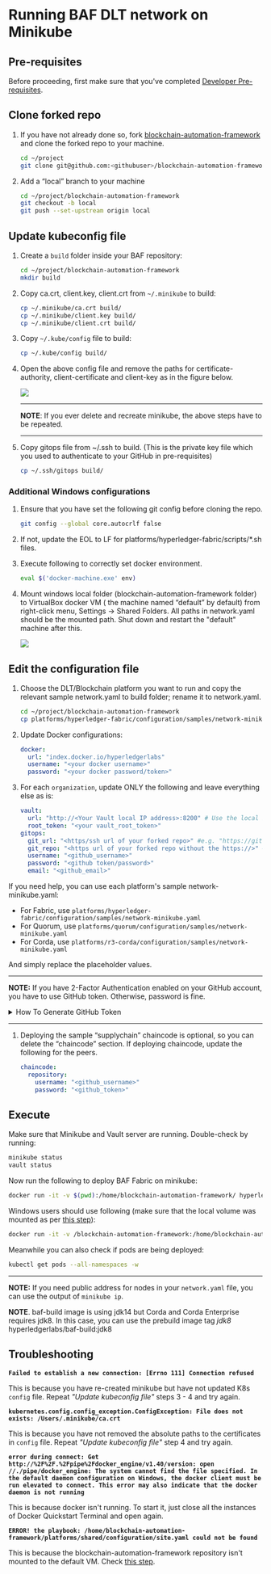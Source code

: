# Running BAF DLT network on Minikube

## Pre-requisites

Before proceeding, first make sure that you've completed [Developer Pre-requisites](https://blockchain-automation-framework.readthedocs.io/en/develop/developer/dev_prereq.html).

## Clone forked repo

1. If you have not already done so, fork [blockchain-automation-framework](https://github.com/hyperledger-labs/blockchain-automation-framework) and clone the forked repo to your machine.

   ```bash
   cd ~/project
   git clone git@github.com:<githubuser>/blockchain-automation-framework.git
   ```

1. Add a “local” branch to your machine
   ```bash
   cd ~/project/blockchain-automation-framework
   git checkout -b local
   git push --set-upstream origin local
   ```

## Update kubeconfig file

1. Create a `build` folder inside your BAF repository:
   ```bash
   cd ~/project/blockchain-automation-framework
   mkdir build
   ```
1. Copy ca.crt, client.key, client.crt from `~/.minikube` to build:

   ```bash
   cp ~/.minikube/ca.crt build/
   cp ~/.minikube/client.key build/
   cp ~/.minikube/client.crt build/
   ```

1. Copy `~/.kube/config` file to build:

   ```bash
   cp ~/.kube/config build/
   ```

1. Open the above config file and remove the paths for certificate-authority, client-certificate and client-key as in the figure below.

   ![](./../_static/minikube-config.jpg)

   ***

   **NOTE**: If you ever delete and recreate minikube, the above steps have to be repeated.

   ***

1. Copy gitops file from ~/.ssh to build. (This is the private key file which you used to authenticate to your GitHub in pre-requisites)
   ```bash
   cp ~/.ssh/gitops build/
   ```

### Additional Windows configurations

1. Ensure that you have set the following git config before cloning the repo.

   ```bash
   git config --global core.autocrlf false
   ```

1. If not, update the EOL to LF for platforms/hyperledger-fabric/scripts/\*.sh files.

1. Execute following to correctly set docker environment.
   ```bash
   eval $('docker-machine.exe' env)
   ```
   <a name = "windows_mount"></a>
1. Mount windows local folder (blockchain-automation-framework folder) to VirtualBox docker VM ( the machine named “default” by default) from right-click menu, Settings -> Shared Folders. All paths in network.yaml should be the mounted path. Shut down and restart the "default" machine after this.

   ![](./../_static/virtualbox-mountfolder.png)

## Edit the configuration file

1. Choose the DLT/Blockchain platform you want to run and copy the relevant sample network.yaml to build folder; rename it to network.yaml.

   ```bash
   cd ~/project/blockchain-automation-framework
   cp platforms/hyperledger-fabric/configuration/samples/network-minikube.yaml build/network.yaml
   ```

1. Update Docker configurations:
   ```yaml
   docker:
     url: "index.docker.io/hyperledgerlabs"
     username: "<your docker username>"
     password: "<your docker password/token>"
   ```
1. For each `organization`, update ONLY the following and leave everything else as is:

   ```yaml
   vault:
     url: "http://<Your Vault local IP address>:8200" # Use the local IP address rather than localhost e.g. http://192.168.0.1:8200
     root_token: "<your vault_root_token>"
   gitops:
     git_url: "<https/ssh url of your forked repo>" #e.g. "https://github.com/hyperledger-labs/blockchain-automation-framework.git"
     git_repo: "<https url of your forked repo without the https://>" #e.g. "github.com/hyperledger-labs/blockchain-automation-framework.git"
     username: "<github_username>"
     password: "<github token/password>"
     email: "<github_email>"
   ```

If you need help, you can use each platform's sample network-minikube.yaml:

- For Fabric, use `platforms/hyperledger-fabric/configuration/samples/network-minikube.yaml`
- For Quorum, use `platforms/quorum/configuration/samples/network-minikube.yaml`
- For Corda, use `platforms/r3-corda/configuration/samples/network-minikube.yaml`

And simply replace the placeholder values.

---

**NOTE:** If you have 2-Factor Authentication enabled on your GitHub account, you have to use GitHub token. Otherwise, password is fine.

<details>
  <summary>How To Generate GitHub Token</summary>
  
   1. On GitHub page, click your profile icon and then click **Settings**.
   2. On the sidebar, click **Developer settings**.
   3. On the sidebar, click **Personal access tokens**.
   4. Click **Generate new token**.
   5. Add a token description, enable suitable access and click **Generate token**.
   6. Copy the token to a secure location or password management app.

For security reasons, after you leave the page, you can no longer see the token again.

</details>

---

1. Deploying the sample “supplychain” chaincode is optional, so you can delete the “chaincode” section. If deploying chaincode, update the following for the peers.
   ```yaml
   chaincode:
     repository:
       username: "<github_username>"
       password: "<github_token>"
   ```

## Execute

Make sure that Minikube and Vault server are running. Double-check by running:

```bash
minikube status
vault status
```

Now run the following to deploy BAF Fabric on minikube:

```bash
docker run -it -v $(pwd):/home/blockchain-automation-framework/ hyperledgerlabs/baf-build
```

Windows users should use following (make sure that the local volume was mounted as per [this step](#windows_mount)):

```bash
docker run -it -v /blockchain-automation-framework:/home/blockchain-automation-framework/ hyperledgerlabs/baf-build
```

Meanwhile you can also check if pods are being deployed:

```bash
kubectl get pods --all-namespaces -w
```

---

**NOTE:** If you need public address for nodes in your `network.yaml` file, you can use the output of `minikube ip`.

**NOTE**. baf-build image is using jdk14 but Corda and Corda Enterprise requires jdk8. In this case, you can use the prebuild image tag *jdk8*  hyperledgerlabs/baf-build:jdk8

## Troubleshooting

**`Failed to establish a new connection: [Errno 111] Connection refused`**

This is because you have re-created minikube but have not updated K8s `config` file. Repeat _"Update kubeconfig file"_ steps 3 - 4 and try again.

**`kubernetes.config.config_exception.ConfigException: File does not exists: /Users/.minikube/ca.crt`**

This is because you have not removed the absolute paths to the certificates in `config` file. Repeat _"Update kubeconfig file"_ step 4 and try again.

**`error during connect: Get http://%2F%2F.%2Fpipe%2Fdocker_engine/v1.40/version: open //./pipe/docker_engine: The system cannot find the file specified. In the default daemon configuration on Windows, the docker client must be run elevated to connect. This error may also indicate that the docker daemon is not running`**

This is because docker isn't running. To start it, just close all the instances of  Docker Quickstart Terminal and open again.

**`ERROR! the playbook: /home/blockchain-automation-framework/platforms/shared/configuration/site.yaml could not be found`**

This is because the blockchain-automation-framework repository isn't mounted to the default VM. Check [this step](#windows_mount).
